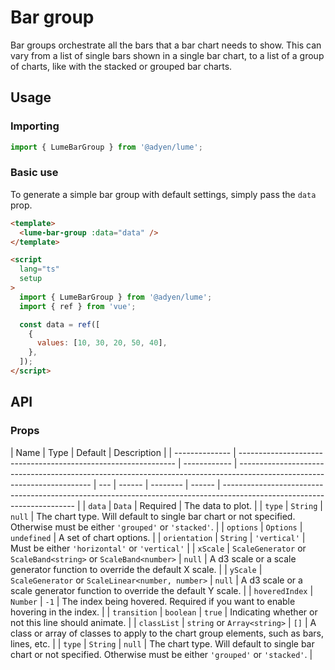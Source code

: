 # Bar group

Bar groups orchestrate all the bars that a bar chart needs to show. This can vary from a list of single bars shown in a single bar chart, to a list of a group of charts, like with the stacked or grouped bar charts.

## Usage

### Importing

```ts
import { LumeBarGroup } from '@adyen/lume';
```

### Basic use

To generate a simple bar group with default settings, simply pass the `data` prop.

```html
<template>
  <lume-bar-group :data="data" />
</template>

<script
  lang="ts"
  setup
>
  import { LumeBarGroup } from '@adyen/lume';
  import { ref } from 'vue';

  const data = ref([
    {
      values: [10, 30, 20, 50, 40],
    },
  ]);
</script>
```

## API

### Props

| Name           | Type                                                           | Default      | Description                                                                                                             |
| -------------- | -------------------------------------------------------------- | ------------ | ----------------------------------------------------------------------------------------------------------------------- | --- | ------ | -------- | ------ | ----------------------------------------------------------------------------------------------------------------------- |
| `data`         | `Data`                                                         | Required     | The data to plot.                                                                                                       |
| `type`         | `String`                                                       | `null`       | The chart type. Will default to single bar chart or not specified. Otherwise must be either `'grouped'` or `'stacked'`. |
| `options`      | `Options`                                                      | `undefined`  | A set of chart options.                                                                                                 |
| `orientation`  | `String`                                                       | `'vertical'` | Must be either `'horizontal'` or `'vertical'`                                                                           |
| `xScale`       | `ScaleGenerator` or `ScaleBand<string>` or `ScaleBand<number>` | `null`       | A d3 scale or a scale generator function to override the default X scale.                                               |
| `yScale`       | `ScaleGenerator` or `ScaleLinear<number, number>`              | `null`       | A d3 scale or a scale generator function to override the default Y scale.                                               |
| `hoveredIndex` | `Number`                                                       | `-1`         | The index being hovered. Required if you want to enable hovering in the index.                                          |
| `transition`   | `boolean`                                                      | `true`       | Indicating whether or not this line should animate.                                                                     |
| `classList`    | `string` or `Array<string>`                                    | `[]`         | A class or array of classes to apply to the chart group elements, such as bars, lines, etc.                             |     | `type` | `String` | `null` | The chart type. Will default to single bar chart or not specified. Otherwise must be either `'grouped'` or `'stacked'`. |
